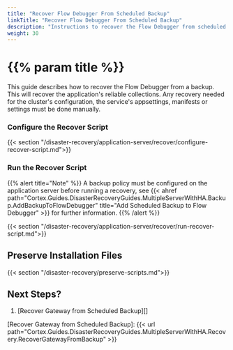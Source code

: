 ```yaml
---
title: "Recover Flow Debugger From Scheduled Backup"
linkTitle: "Recover Flow Debugger From Scheduled Backup"
description: "Instructions to recover the Flow Debugger from scheduled backups."
weight: 30
---
```


# {{% param title %}}

This guide describes how to recover the Flow Debugger from a backup. This will recover the application's reliable collections. Any recovery needed for the cluster's configuration, the service's appsettings, manifests or settings must be done manually.

### Configure the Recover Script

{{< section "/disaster-recovery/application-server/recover/configure-recover-script.md">}}

### Run the Recover Script

{{% alert title="Note" %}}
A backup policy must be configured on the application server before running a recovery, see {{< ahref path="Cortex.Guides.DisasterRecoveryGuides.MultipleServerWithHA.Backup.AddBackupToFlowDebugger" title="Add Scheduled Backup to Flow Debugger" >}} for further information.
{{% /alert %}}

{{< section "/disaster-recovery/application-server/recover/run-recover-script.md">}}

## Preserve Installation Files

{{< section "/disaster-recovery/preserve-scripts.md">}}

## Next Steps?

1. [Recover Gateway from Scheduled Backup][]

[Recover Gateway from Scheduled Backup]: {{< url path="Cortex.Guides.DisasterRecoveryGuides.MultipleServerWithHA.Recovery.RecoverGatewayFromBackup" >}}